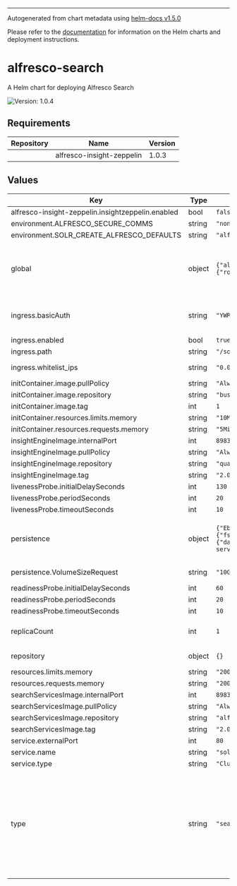 
----------------------------------------------
Autogenerated from chart metadata using [helm-docs v1.5.0](https://github.com/norwoodj/helm-docs/releases/v1.5.0)

Please refer to the [documentation](https://github.com/Alfresco/acs-deployment/blob/master/docs/helm/README.md) for information on the Helm charts and deployment instructions.

# alfresco-search

A Helm chart for deploying Alfresco Search

![Version: 1.0.4](https://img.shields.io/badge/Version-1.0.4-informational?style=flat-square)

## Requirements

| Repository | Name | Version |
|------------|------|---------|
|  | alfresco-insight-zeppelin | 1.0.3 |

## Values

| Key | Type | Default | Description |
|-----|------|---------|-------------|
| alfresco-insight-zeppelin.insightzeppelin.enabled | bool | `false` |  |
| environment.ALFRESCO_SECURE_COMMS | string | `"none"` |  |
| environment.SOLR_CREATE_ALFRESCO_DEFAULTS | string | `"alfresco,archive"` |  |
| global | object | `{"alfrescoRegistryPullSecrets":"quay-registry-secret","strategy":{"rollingUpdate":{"maxSurge":1,"maxUnavailable":0}}}` | Apply your secret file in k8s environment to access quay.io images (Example: https://github.com/Alfresco/alfresco-anaxes-shipyard/blob/master/SECRETS.md) Global definition of Docker registry pull secret which can be overridden from parent ACS Helm chart(s) |
| ingress.basicAuth | string | `"YWRtaW46JGFwcjEkVVJqb29uS00kSEMuS1EwVkRScFpwSHB2a3JwTDd1Lg=="` | Default solr basic auth user/password: admin / admin You can create your own with htpasswd utilility & encode it with base640. Example: `echo -n "$(htpasswd -nbm admin admin)" | base64` # i.e. admin / admin basicAuth: YWRtaW46JGFwcjEkVVJqb29uS00kSEMuS1EwVkRScFpwSHB2a3JwTDd1Lg== |
| ingress.enabled | bool | `true` |  |
| ingress.path | string | `"/solr"` |  |
| ingress.whitelist_ips | string | `"0.0.0.0/0"` | Comma separated list of IP CIDR to limit search endpoint over the internet |
| initContainer.image.pullPolicy | string | `"Always"` |  |
| initContainer.image.repository | string | `"busybox"` |  |
| initContainer.image.tag | int | `1` |  |
| initContainer.resources.limits.memory | string | `"10Mi"` |  |
| initContainer.resources.requests.memory | string | `"5Mi"` |  |
| insightEngineImage.internalPort | int | `8983` |  |
| insightEngineImage.pullPolicy | string | `"Always"` |  |
| insightEngineImage.repository | string | `"quay.io/alfresco/insight-engine"` |  |
| insightEngineImage.tag | string | `"2.0.0"` |  |
| livenessProbe.initialDelaySeconds | int | `130` |  |
| livenessProbe.periodSeconds | int | `20` |  |
| livenessProbe.timeoutSeconds | int | `10` |  |
| persistence | object | `{"EbsPvConfiguration":{"fsType":"ext4"},"VolumeSizeRequest":"10Gi","enabled":true,"search":{"data":{"mountPath":"/opt/alfresco-search-services/data","subPath":"alfresco-content-services/solr-data"}}}` | Defines the mounting points for the persistence required by the apps in the cluster the solr data folder containing the indexes for the alfresco-search-services is mapped to alfresco-content-services/solr-data |
| persistence.VolumeSizeRequest | string | `"10Gi"` | Only define if you have a specific claim already created existingClaim: "search-master-claim"  |
| readinessProbe.initialDelaySeconds | int | `60` |  |
| readinessProbe.periodSeconds | int | `20` |  |
| readinessProbe.timeoutSeconds | int | `10` |  |
| replicaCount | int | `1` | Define the alfresco-search properties to use in the k8s cluster This is the search provider used by alfresco-content-repository |
| repository | object | `{}` | The parent chart will set the values for "repository.host" and "repository.port" |
| resources.limits.memory | string | `"2000Mi"` |  |
| resources.requests.memory | string | `"2000Mi"` |  |
| searchServicesImage.internalPort | int | `8983` |  |
| searchServicesImage.pullPolicy | string | `"Always"` |  |
| searchServicesImage.repository | string | `"alfresco/alfresco-search-services"` |  |
| searchServicesImage.tag | string | `"2.0.0"` |  |
| service.externalPort | int | `80` |  |
| service.name | string | `"solr"` |  |
| service.type | string | `"ClusterIP"` |  |
| type | string | `"search-services"` | Define the type of Alfresco Search to use. The default is Alfresco Search Services. The type can be set to use Insight Engine with --set alfresco-search.type="insight-engine",alfresco-search.global.alfrescoRegistryPullSecrets="quay-registry-secret",alfresco-insight-zeppelin.enabled="true" As the Docker Image for Insight Engine is not publicly available the alfrescoRegistryPullSecrets has to be set More information can be found on https://github.com/Alfresco/alfresco-anaxes-shipyard/blob/master/SECRETS.md |
